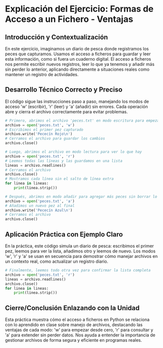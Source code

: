 # Explicación del Ejercicio: Formas de Acceso a un Fichero - Ventajas

## Introducción y Contextualización

En este ejercicio, imaginamos un diario de pesca donde registramos los peces que capturamos. Usamos el acceso a ficheros para guardar y leer esta información, como si fuera un cuaderno digital. El acceso a ficheros nos permite escribir nuevos registros, leer lo que ya tenemos y añadir más sin perder lo anterior, aplicando directamente a situaciones reales como mantener un registro de actividades.

## Desarrollo Técnico Correcto y Preciso

El código sigue las instrucciones paso a paso, manejando los modos de acceso 'w' (escribir), 'r' (leer) y 'a' (añadir) sin errores. Cada operación abre y cierra el archivo correctamente para evitar problemas.

```python
# Primero, abrimos el archivo 'peces.txt' en modo escritura para empezar el diario
archivo = open('peces.txt', 'w')
# Escribimos el primer pez capturado
archivo.write('Pececín Rojo\n')
# Cerramos el archivo para guardar los cambios
archivo.close()
```

```python
# Luego, abrimos el archivo en modo lectura para ver lo que hay
archivo = open('peces.txt', 'r')
# Leemos todas las líneas y las guardamos en una lista
lineas = archivo.readlines()
# Cerramos el archivo
archivo.close()
# Mostramos cada línea sin el salto de línea extra
for linea in lineas:
    print(linea.strip())
```

```python
# Después, abrimos en modo añadir para agregar más peces sin borrar lo anterior
archivo = open('peces.txt', 'a')
# Añadimos un nuevo pez al final
archivo.write('Pececín Azul\n')
# Cerramos el archivo
archivo.close()
```

## Aplicación Práctica con Ejemplo Claro

En la práctica, este código simula un diario de pesca: escribimos el primer pez, leemos para ver la lista, añadimos otro y leemos de nuevo. Los modos 'w', 'r' y 'a' se usan en secuencia para demostrar cómo manejar archivos en un contexto real, como actualizar un registro diario.

```python
# Finalmente, leemos todo otra vez para confirmar la lista completa
archivo = open('peces.txt', 'r')
lineas = archivo.readlines()
archivo.close()
for linea in lineas:
    print(linea.strip())
```

## Cierre/Conclusión Enlazando con la Unidad

Esta práctica muestra cómo el acceso a ficheros en Python se relaciona con lo aprendido en clase sobre manejo de archivos, destacando las ventajas de cada modo: 'w' para empezar desde cero, 'r' para consultar y 'a' para extender sin perder datos. Nos ayuda a entender la importancia de gestionar archivos de forma segura y eficiente en programas reales.